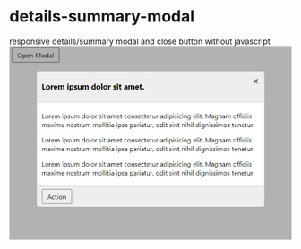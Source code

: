 # details-summary-modal
responsive details/summary modal and close button without javascript
![summary-detail-modal](https://github.com/halitak/details-summary-modal/blob/master/img/ss.jpg)
